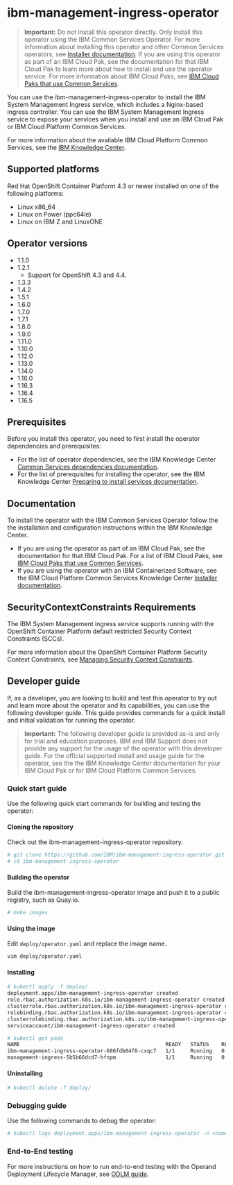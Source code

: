 # ibm-management-ingress-operator

> **Important:** Do not install this operator directly. Only install this operator using the IBM Common Services Operator. For more information about installing this operator and other Common Services operators, see [Installer documentation](http://ibm.biz/cpcs_opinstall). If you are using this operator as part of an IBM Cloud Pak, see the documentation for that IBM Cloud Pak to learn more about how to install and use the operator service. For more information about IBM Cloud Paks, see [IBM Cloud Paks that use Common Services](http://ibm.biz/cpcs_cloudpaks).

You can use the ibm-management-ingress-operator to install the IBM System Management Ingress service, which includes a Nginx-based ingress controller. You can use the IBM System Management Ingress service to expose your services when you install and use an IBM Cloud Pak or IBM Cloud Platform Common Services.

For more information about the available IBM Cloud Platform Common Services, see the [IBM Knowledge Center](http://ibm.biz/cpcsdocs).

## Supported platforms

Red Hat OpenShift Container Platform 4.3 or newer installed on one of the following platforms:

- Linux x86_64
- Linux on Power (ppc64le)
- Linux on IBM Z and LinuxONE

## Operator versions

- 1.1.0
- 1.2.1
    - Support for OpenShift 4.3 and 4.4.
- 1.3.3
- 1.4.2
- 1.5.1
- 1.6.0
- 1.7.0
- 1.7.1
- 1.8.0
- 1.9.0
- 1.11.0
- 1.10.0
- 1.12.0
- 1.13.0
- 1.14.0
- 1.16.0
- 1.16.3
- 1.16.4
- 1.16.5

## Prerequisites

Before you install this operator, you need to first install the operator dependencies and prerequisites:

- For the list of operator dependencies, see the IBM Knowledge Center [Common Services dependencies documentation](http://ibm.biz/cpcs_opdependencies).
- For the list of prerequisites for installing the operator, see the IBM Knowledge Center [Preparing to install services documentation](http://ibm.biz/cpcs_opinstprereq).

## Documentation

To install the operator with the IBM Common Services Operator follow the the installation and configuration instructions within the IBM Knowledge Center.

- If you are using the operator as part of an IBM Cloud Pak, see the documentation for that IBM Cloud Pak. For a list of IBM Cloud Paks, see [IBM Cloud Paks that use Common Services](http://ibm.biz/cpcs_cloudpaks).
- If you are using the operator with an IBM Containerized Software, see the IBM Cloud Platform Common Services Knowledge Center [Installer documentation](http://ibm.biz/cpcs_opinstall).

## SecurityContextConstraints Requirements

The IBM System Management ingress service supports running with the OpenShift Container Platform default restricted Security Context Constraints (SCCs).

For more information about the OpenShift Container Platform Security Context Constraints, see [Managing Security Context Constraints](https://docs.openshift.com/container-platform/4.3/authentication/managing-security-context-constraints.html).

## Developer guide

If, as a developer, you are looking to build and test this operator to try out and learn more about the operator and its capabilities, you can use the following developer guide. This guide provides commands for a quick install and initial validation for running the operator.

> **Important:** The following developer guide is provided as-is and only for trial and education purposes. IBM and IBM Support does not provide any support for the usage of the operator with this developer guide. For the official supported install and usage guide for the operator, see the the IBM Knowledge Center documentation for your IBM Cloud Pak or for IBM Cloud Platform Common Services.

### Quick start guide

Use the following quick start commands for building and testing the operator:

#### Cloning the repository

Check out the ibm-management-ingress-operator repository.

```bash
# git clone https://github.com/IBM/ibm-management-ingress-operator.git
# cd ibm-management-ingress-operator
```

#### Building the operator

Build the ibm-management-ingress-operator image and push it to a public registry, such as Quay.io.

```bash
# make images
```

#### Using the image

Edit `deploy/operator.yaml` and replace the image name.

```bash
vim deploy/operator.yaml
```

#### Installing

```bash
# kubectl apply -f deploy/
deployment.apps/ibm-management-ingress-operator created
role.rbac.authorization.k8s.io/ibm-management-ingress-operator created
clusterrole.rbac.authorization.k8s.io/ibm-management-ingress-operator created
rolebinding.rbac.authorization.k8s.io/ibm-management-ingress-operator created
clusterrolebinding.rbac.authorization.k8s.io/ibm-management-ingress-operator created
serviceaccount/ibm-management-ingress-operator created
```

```bash
# kubectl get pods
NAME                                               READY   STATUS    RESTARTS   AGE
ibm-management-ingress-operator-686fdb84f8-cxqc7   1/1     Running   0          62s
management-ingress-5b5b66dcd7-hfnpm                1/1     Running   0          33s
```

#### Uninstalling

```bash
# kubectl delete -f deploy/
```

### Debugging guide

Use the following commands to debug the operator:

```bash
# kubectl logs deployment.apps/ibm-management-ingress-operator -n <namespace>
```

### End-to-End testing

For more instructions on how to run end-to-end testing with the Operand Deployment Lifecycle Manager, see [ODLM guide](https://github.com/IBM/operand-deployment-lifecycle-manager/blob/master/docs/install/common-service-integration.md#end-to-end-test).
